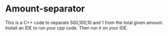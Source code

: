 # Amount-separator
This is a C++ code to separate 500,100,10 and 1 from the total given amount.
Install an IDE to run your cpp code.
Then run it on your IDE.
